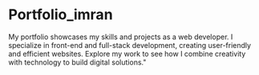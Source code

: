 # Portfolio_imran
My portfolio showcases my skills and projects as a web developer. I specialize in front-end and full-stack development, creating user-friendly and efficient websites. Explore my work to see how I combine creativity with technology to build digital solutions."
